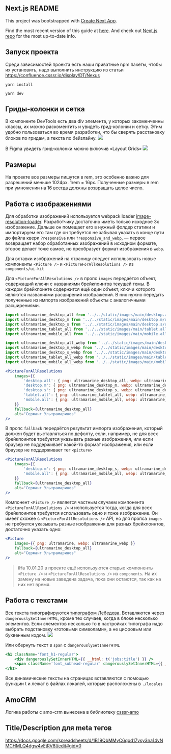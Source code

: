 ## Next.js README

This project was bootstrapped with [Create Next App](https://github.com/segmentio/create-next-app).

Find the most recent version of this guide at [here](https://github.com/segmentio/create-next-app/blob/master/lib/templates/default/README.md). And check out [Next.js repo](https://github.com/zeit/next.js) for the most up-to-date info.


## Запуск проекта

Среди зависимостей проекта есть наши приватные npm пакеты, чтобы их установить, надо выполнить инструкцию из статьи https://confluence.csssr.io/display/DT/Nexus

`yarn install`

`yarn dev`


## Гриды-колонки и сетка
В компоненте DevTools есть два div элемента, у которых закоменченны классы,
их можно раскоментить и увидеть грид-колонки и сетку. Этим удобно пользоваться во время разработки, что бы сверять расстановку блоков по гридам, а текста по бейзлайну.
![](https://s.csssr.ru/U31J879TR/20200110163125.jpg)

В Figma увидеть грид-колонки можно включив «Layout Grids»
![](https://s.csssr.ru/U31J879TR/20200110162841.jpg)


## Размеры

На проекте все размеры пишутся в rem, это особенно важно для разрешений меньше 1024px. 1rem = 16px. Полученные размеры в rem при умножении на 16 всегда должны возвращать целое число.

## Работа с изображениями

Для обработки изображений используется webpack loader [image-resolution-loader](https://github.com/ArtyomResh/image-resolution-loader). Разработчику достаточно иметь только исходное 3x изображение. Дальше он помещает его в нужный фолдер статики и импортируем его там где он требуется не забывая указать в конце пути до файла квери `?responsive` или `?responsive_and_webp`, — первое возвращает набор обработанных изображений в исходном формате, второе делает тоже самое, но преобразует формат изображения в `webp`.

Для вставки изображений на страницу следует использовать новые компоненты `<Picture />` и `<PictureForAllResolutions />` из `components/ui-kit`

Для `<PictureForAllResolutions />` в пропс `images` передаётся объект, содержащий ключи с названиями брейкпоинтов текущей темы. В каждом брейкпоинте содержится ещё один объект, ключи которого являются названиями расширений изображений. В них нужно передать полученные из импорта изображений объекты с аналогичными расширениями.

```jsx
import ultramarine_desktop_all from '../../static/images/main/desktop.all/ultramarine.png?responsive'
import ultramarine_desktop_m from '../../static/images/main/desktop.m/ultramarine.png?responsive'
import ultramarine_desktop_s from '../../static/images/main/desktop.s/ultramarine.png?responsive'
import ultramarine_tablet_all from '../../static/images/main/tablet.all/ultramarine.png?responsive'
import ultramarine_mobile_all from '../../static/images/main/mobile.all/ultramarine.png?responsive'

import ultramarine_desktop_all_webp from '../../static/images/main/desktop.all/ultramarine.png?responsive_and_webp'
import ultramarine_desktop_m_webp from '../../static/images/main/desktop.m/ultramarine.png?responsive_and_webp'
import ultramarine_desktop_s_webp from '../../static/images/main/desktop.s/ultramarine.png?responsive_and_webp'
import ultramarine_tablet_all_webp from '../../static/images/main/tablet.all/ultramarine.png?responsive_and_webp'
import ultramarine_mobile_all_webp from '../../static/images/main/mobile.all/ultramarine.png?responsive_and_webp'

<PictureForAllResolutions
    images={{
        'desktop.all': { png: ultramarine_desktop_all, webp: ultramarine_desktop_all_webp },
        'desktop.m': { png: ultramarine_desktop_m, webp: ultramarine_desktop_m_webp },
        'desktop.s': { png: ultramarine_desktop_s, webp: ultramarine_desktop_s_webp },
        'tablet.all': { png: ultramarine_tablet_all, webp: ultramarine_tablet_all_webp },
        'mobile.all': { png: ultramarine_mobile_all, webp: ultramarine_mobile_all_webp },
    }}
    fallback={ultramarine_desktop_all}
    alt="Сержант Ультрамаринов"
/>
```

В пропс `fallback` передаётся результат импорта изображения, который должен будет выставляться по дефолту, если, например, не для всех брейкпоинтов требуется указывать разные изображения, или если браузер не поддерживает какой-то формат изображения, или если браузер не поддерживает тег `<picture>`

```jsx
<PictureForAllResolutions
    images={{
        'desktop.m': { png: ultramarine_desktop_s, webp: ultramarine_desktop_s_webp },
        'mobile.all': { png: ultramarine_mobile_all, webp: ultramarine_mobile_all_webp },
    }}
    fallback={ultramarine_desktop_all}
    alt="Сержант Ультрамаринов"
/>
```

Компонент `<Picture />` является частным случаем компонента `<PictureForAllResolutions />` и используется тогда, когда для всех брейкпоинтов требуется использовать одно и тоже изображение. Он имеет схожее с `<PictureForAllResolutions />` API, но для пропса `images` не требуется указывать разные изображения для разных брейкпоинтов, достаточно указать одно:

```jsx
<Picture
    images={{ png: ultramarine, webp: ultramarine_webp }}
    fallback={ultramarine_desktop_all}
    alt="Сержант Ультрамаринов"
/>
```

> ℹ️На 10.01.20 в проекте ещё используются старые компоненты `<Picture />` и `<PictureForAllResolutions />` из `components`. На их замену на новые заведена задача, пока они остаются, так как на них нет время.


## Работа с текстами

Все текста типографируются [типографом Лебедева](https://www.artlebedev.ru/typograf/). Вставляются через `dangerouslySetInnerHTML`, кроме тех случаев, когда в блоке несколько элементов. Если элементов несколько то в настройках типографа надо выбрать подстановку «готовыми символами», а не цифровым или буквенным кодом.
![](https://s.csssr.ru/U31J879TR/20190409044640.jpg)

Или обернуть текст в `span` c `dangerouslySetInnerHTML`
```jsx
<h1 className='font_h1-regular'>
    <div dangerouslySetInnerHTML={{ __html: t('jobs:title') }} />
    <span className='font_subhead-regular' dangerouslySetInnerHTML={{ __html: t('jobs:subTitle') }} />
</h1>
```

Все динамические тексты на страницах вставляются с помощью функции t и лежат в файлах локалей, которые расположены в `./locales`


## AmoCRM

Логика работы с amo-crm вынесена в библиотеку [csssr-amo](https://github.com/csssr-dreamteam/csssr-amo)

## Title/Description для meta тегов

https://docs.google.com/spreadsheets/d/1B19QbMMyC6qod17ysy3na14vNMCHMLQ4dgw4vEjRV8I/edit#gid=0

